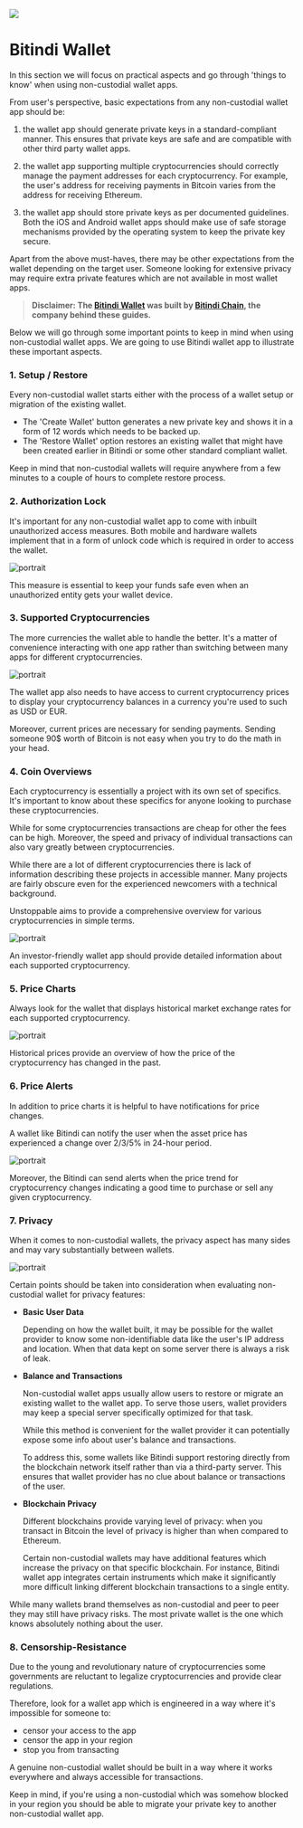 ![](https://raw.githubusercontent.com/horizontalsystems/blockchain-crypto-guides/master/fundamentals/images/05-main-l.png)

# Bitindi Wallet

In this section we will focus on practical aspects and go through 'things to know' when using non-custodial wallet apps.

From user's perspective, basic expectations from any non-custodial wallet app should be:

1. the wallet app should generate private keys in a standard-compliant manner. This ensures that private keys are safe and are compatible with other third party wallet apps.

2. the wallet app supporting multiple cryptocurrencies should correctly manage the payment addresses for each cryptocurrency. For example, the user's address for receiving payments in Bitcoin varies from the address for receiving Ethereum.

3. the wallet app should store private keys as per documented guidelines. Both the iOS and Android wallet apps should make use of safe storage mechanisms provided by the operating system to keep the private key secure.

Apart from the above must-haves, there may be other expectations from the wallet depending on the target user. Someone looking for extensive privacy may require extra private features which are not available in most wallet apps.

> **Disclaimer: The [Bitindi Wallet](https://wallet.bitindi.com) was built by [Bitindi Chain](https://bitindi.com), the company behind these guides.**

Below we will go through some important points to keep in mind when using non-custodial wallet apps. We are going to use Bitindi wallet app to illustrate these important aspects. 

### 1. Setup / Restore 

Every non-custodial wallet starts either with the process of a wallet setup or migration of the existing wallet.

- The 'Create Wallet' button generates a new private key and shows it in a form of 12 words which needs to be backed up.
- The 'Restore Wallet' option restores an existing wallet that might have been created earlier in Bitindi  or some other standard compliant wallet. 

Keep in mind that non-custodial wallets will require anywhere from a few minutes to a couple of hours to complete restore process. 

### 2. Authorization Lock

It's important for any non-custodial wallet app to come with inbuilt unauthorized access measures. Both mobile and hardware wallets implement that in a form of unlock code which is required in order to access the wallet.

![portrait](https://raw.githubusercontent.com/horizontalsystems/blockchain-crypto-guides/master/fundamentals/images/05-03-s.png)

This measure is essential to keep your funds safe even when an unauthorized entity gets your wallet device.

### 3. Supported Cryptocurrencies
       
The more currencies the wallet able to handle the better. It's a matter of convenience interacting with one app rather than switching between many apps for different cryptocurrencies.

![portrait](https://raw.githubusercontent.com/horizontalsystems/blockchain-crypto-guides/master/fundamentals/images/05-04-s.png)

The wallet app also needs to have access to current cryptocurrency prices to display your cryptocurrency balances in a currency you're used to such as USD or EUR. 

Moreover, current prices are necessary for sending payments. Sending someone 90$ worth of Bitcoin is not easy when you try to do the math in your head.

### 4. Coin Overviews

Each cryptocurrency is essentially a project with its own set of specifics. It's important to know about these specifics for anyone looking to purchase these cryptocurrencies.

While for some cryptocurrencies transactions are cheap for other the fees can be high. Moreover, the speed and privacy of individual transactions can also vary greatly between cryptocurrencies.

While there are a lot of different cryptocurrencies there is lack of information describing these projects in accessible manner. Many projects are fairly obscure even for the experienced newcomers with a technical background.

Unstoppable aims to provide a comprehensive overview for various cryptocurrencies in simple terms.

![portrait](https://raw.githubusercontent.com/horizontalsystems/blockchain-crypto-guides/master/fundamentals/images/05-05-s.png)

An investor-friendly wallet app should provide detailed information about each supported cryptocurrency.

### 5. Price Charts

Always look for the wallet that displays historical market exchange rates for each supported cryptocurrency. 

![portrait](https://raw.githubusercontent.com/horizontalsystems/blockchain-crypto-guides/master/fundamentals/images/05-06-s.png)

Historical prices provide an overview of how the price of the cryptocurrency has changed in the past.

### 6. Price Alerts

In addition to price charts it is helpful to have notifications for price changes.

A wallet like Bitindi can notify the user when the asset price has experienced a change over 2/3/5% in 24-hour period. 

![portrait](https://raw.githubusercontent.com/horizontalsystems/blockchain-crypto-guides/master/fundamentals/images/05-07-s.png)

Moreover, the Bitindi can send alerts when the price trend for cryptocurrency changes indicating a good time to purchase or sell any given cryptocurrency.

### 7. Privacy

When it comes to non-custodial wallets, the privacy aspect has many sides and may vary substantially between wallets.

![portrait](https://raw.githubusercontent.com/horizontalsystems/blockchain-crypto-guides/master/fundamentals/images/05-08-s.png)

Certain points should be taken into consideration when evaluating non-custodial wallet for privacy features:

- **Basic User Data**
    
    Depending on how the wallet built, it may be possible for the wallet provider to know some non-identifiable data like the user's IP address and location. When that data kept on some server there is always a risk of leak.
    
- **Balance and Transactions**

    Non-custodial wallet apps usually allow users to restore or migrate an existing wallet to the wallet app. To serve those users, wallet providers may keep a special server specifically optimized for that task. 
    
    While this method is convenient for the wallet provider it can potentially expose some info about user's balance and transactions.
    
    To address this, some wallets like Bitindi support restoring directly from the blockchain network itself rather than via a third-party server. This ensures that wallet provider has no clue about balance or transactions of the user.
    
- **Blockchain Privacy**

    Different blockchains provide varying level of privacy: when you transact in Bitcoin the level of privacy is higher than when compared to Ethereum. 
    
    Certain non-custodial wallets may have additional features which increase the privacy on that specific blockchain. For instance, Bitindi wallet app integrates certain instruments which make it significantly more difficult linking different blockchain transactions to a single entity. 
    
While many wallets brand themselves as non-custodial and peer to peer they may still have privacy risks. The most private wallet is the one which knows absolutely nothing about the user.

### 8. Censorship-Resistance

Due to the young and revolutionary nature of cryptocurrencies some governments are reluctant to legalize cryptocurrencies and provide clear regulations.

Therefore, look for a wallet app which is engineered in a way where it's impossible for someone to:

- censor your access to the app
- censor the app in your region
- stop you from transacting

A genuine non-custodial wallet should be built in a way where it works everywhere and always accessible for transactions.

Keep in mind, if you're using a non-custodial which was somehow blocked in your region you should be able to migrate your private key to another non-custodial wallet app.
